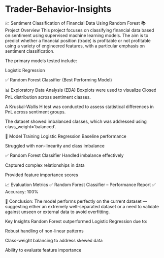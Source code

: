 # Trader-Behavior-Insights

💹 Sentiment Classification of Financial Data Using Random Forest
📚 Project Overview
This project focuses on classifying financial data based on sentiment using supervised machine learning models. The aim is to predict whether a financial position (trade) is profitable or not profitable using a variety of engineered features, with a particular emphasis on sentiment classification.

The primary models tested include:

Logistic Regression

✅ Random Forest Classifier (Best Performing Model)

📊 Exploratory Data Analysis (EDA)
Boxplots were used to visualize Closed PnL distribution across sentiment classes.

A Kruskal-Wallis H test was conducted to assess statistical differences in PnL across sentiment groups.

The dataset showed imbalanced classes, which was addressed using class_weight='balanced'.

🧠 Model Training
Logistic Regression
Baseline performance

Struggled with non-linearity and class imbalance

✅ Random Forest Classifier
Handled imbalance effectively

Captured complex relationships in data

Provided feature importance scores

📈 Evaluation Metrics
✅ Random Forest Classifier – Performance Report
✅ Accuracy: 100%

🚀 Conclusion: The model performs perfectly on the current dataset — suggesting either an extremely well-separated dataset or a need to validate against unseen or external data to avoid overfitting.

Key Insights
Random Forest outperformed Logistic Regression due to:

Robust handling of non-linear patterns

Class-weight balancing to address skewed data

Ability to evaluate feature importance
